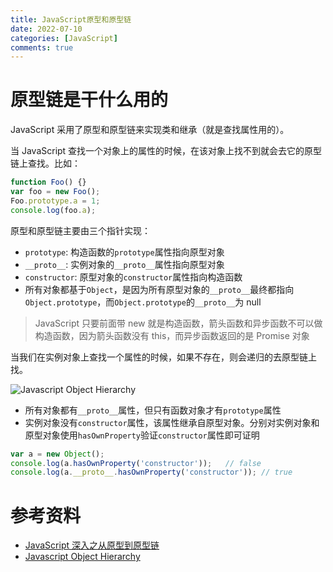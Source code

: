 ```yaml
---
title: JavaScript原型和原型链
date: 2022-07-10
categories: [JavaScript]
comments: true
---
```


# 原型链是干什么用的

JavaScript 采用了原型和原型链来实现类和继承（就是查找属性用的）。

当 JavaScript 查找一个对象上的属性的时候，在该对象上找不到就会去它的原型链上查找。比如：

```javascript
function Foo() {}
var foo = new Foo();
Foo.prototype.a = 1;
console.log(foo.a);
```

原型和原型链主要由三个指针实现：

- `prototype`: 构造函数的`prototype`属性指向原型对象
- `__proto__`: 实例对象的`__proto__`属性指向原型对象
- `constructor`: 原型对象的`constructor`属性指向构造函数
- 所有对象都基于`Object`，是因为所有原型对象的`__proto__`最终都指向`Object.prototype`，而`Object.prototype`的`__proto__`为 null

<!-- more -->

> JavaScript 只要前面带 new 就是构造函数，箭头函数和异步函数不可以做构造函数，因为箭头函数没有 this，而异步函数返回的是 Promise 对象

当我们在实例对象上查找一个属性的时候，如果不存在，则会递归的去原型链上找。

![Javascript Object Hierarchy](http://www.mollypages.org/tutorials/jsobj.jpg)

- 所有对象都有`__proto__`属性，但只有函数对象才有`prototype`属性
- 实例对象没有`constructor`属性，该属性继承自原型对象。分别对实例对象和原型对象使用`hasOwnProperty`验证`constructor`属性即可证明

```Javascript
var a = new Object();
console.log(a.hasOwnProperty('constructor'));   // false
console.log(a.__proto__.hasOwnProperty('constructor')); // true
```

# 参考资料

- [JavaScript 深入之从原型到原型链](https://github.com/mqyqingfeng/Blog/issues/2)
- [Javascript Object Hierarchy](http://www.mollypages.org/tutorials/js.mp)
